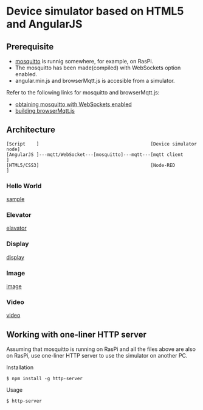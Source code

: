 # Device simulator based on HTML5 and AngularJS

## Prerequisite

- [mosquitto](https://mosquitto.org) is runnig somewhere, for example, on RasPi.
- The mosquitto has been made(compiled) with WebSockets option enabled.
- angular.min.js and browserMqtt.js is accesible from a simulator.

Refer to the following links for mosquitto and browserMqtt.js:
- [obtaining mosquitto with WebSockets enabled](https://xperimentia.com/2015/08/20/installing-mosquitto-mqtt-broker-on-raspberry-pi-with-websockets/)
- [building browserMqtt.js](https://github.com/mqttjs/MQTT.js/)

## Architecture

```
[Script    ]                                         [Device simulator node]  
[AngularJS ]---mqtt/WebSocket---[mosquitto]---mqtt---[mqtt client          ]
[HTML5/CSS3]                                         [Node-RED             ]
```

### Hello World

[sample](./index.html)

### Elevator

[elavator](./elevator.html)

### Display

[display](./display.html)

### Image 

[image](./display.html)

### Video 

[video](./video.html)


## Working with one-liner HTTP server

Assuming that mosquitto is running on RasPi and all the files above are also on RasPi, use one-liner HTTP server to use the simulator on another PC.

Installation
```
$ npm install -g http-server
```

Usage
```
$ http-server
```
